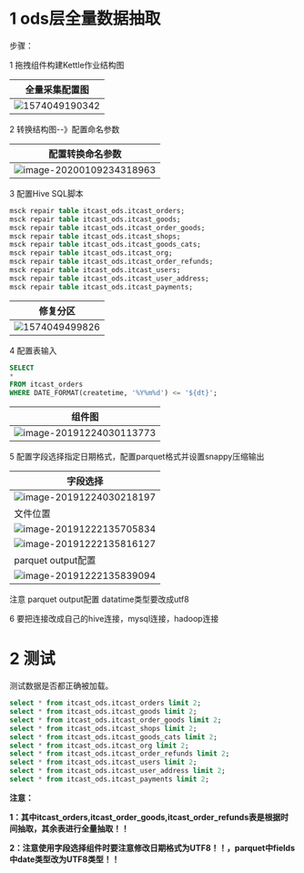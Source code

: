 # 1 ods层全量数据抽取

步骤：

1 拖拽组件构建Kettle作业结构图

| 全量采集配置图                             |
| ------------------------------------------ |
| ![1574049190342](assets/1574049190342.png) |



2 转换结构图--》配置命名参数

| 配置转换命名参数                                             |
| ------------------------------------------------------------ |
| ![image-20200109234318963](assets/image-20200109234318963.png) |



3 配置Hive SQL脚本

```sql
msck repair table itcast_ods.itcast_orders;
msck repair table itcast_ods.itcast_goods;
msck repair table itcast_ods.itcast_order_goods;
msck repair table itcast_ods.itcast_shops;
msck repair table itcast_ods.itcast_goods_cats;
msck repair table itcast_ods.itcast_org;
msck repair table itcast_ods.itcast_order_refunds;
msck repair table itcast_ods.itcast_users;
msck repair table itcast_ods.itcast_user_address;
msck repair table itcast_ods.itcast_payments;
```

| 修复分区                                   |
| ------------------------------------------ |
| ![1574049499826](assets/1574049499826.png) |



4 配置表输入

```sql
SELECT
*
FROM itcast_orders
WHERE DATE_FORMAT(createtime, '%Y%m%d') <= '${dt}';
```

| 组件图                                                       |
| ------------------------------------------------------------ |
| ![image-20191224030113773](assets/image-20191224030113773.png) |



5 配置字段选择指定日期格式，配置parquet格式并设置snappy压缩输出

| 字段选择                                                     |
| ------------------------------------------------------------ |
| ![image-20191224030218197](assets/image-20191224030218197.png) |
| 文件位置                                                     |
| ![image-20191222135705834](assets/image-20191222135705834.png) |
| ![image-20191222135816127](assets/image-20191222135816127.png) |
| parquet output配置                                           |
| ![image-20191222135839094](assets/image-20191222135839094.png) |

注意 parquet output配置 datatime类型要改成utf8

6 要把连接改成自己的hive连接，mysql连接，hadoop连接

# 2 测试


测试数据是否都正确被加载。

```sql
select * from itcast_ods.itcast_orders limit 2;
select * from itcast_ods.itcast_goods limit 2;
select * from itcast_ods.itcast_order_goods limit 2;
select * from itcast_ods.itcast_shops limit 2;
select * from itcast_ods.itcast_goods_cats limit 2;
select * from itcast_ods.itcast_org limit 2;
select * from itcast_ods.itcast_order_refunds limit 2;
select * from itcast_ods.itcast_users limit 2;
select * from itcast_ods.itcast_user_address limit 2;
select * from itcast_ods.itcast_payments limit 2;
```

**注意：**

**1：其中itcast_orders,itcast_order_goods,itcast_order_refunds表是根据时间抽取，其余表进行全量抽取！！**

**2：注意使用字段选择组件时要注意修改日期格式为UTF8！！，parquet中fields中date类型改为UTF8类型！！**

